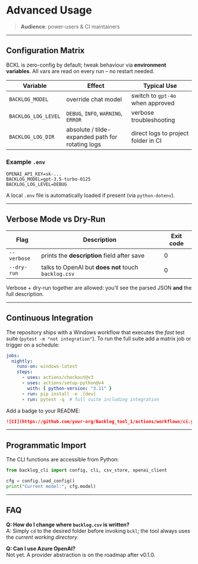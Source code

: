 # Advanced Usage

> **Audience**: power-users & CI maintainers

---

## Configuration Matrix

BCKL is zero-config by default; tweak behaviour via **environment variables**.
All vars are read on every run – no restart needed.

| Variable | Effect | Typical Use |
|----------|--------|-------------|
| `BACKLOG_MODEL` | override chat model | switch to `gpt-4o` when approved |
| `BACKLOG_LOG_LEVEL` | `DEBUG`, `INFO`, `WARNING`, `ERROR` | verbose troubleshooting |
| `BACKLOG_LOG_DIR` | absolute / tilde-expanded path for rotating logs | direct logs to project folder in CI |

### Example `.env`
```env
OPENAI_API_KEY=sk-...
BACKLOG_MODEL=gpt-3.5-turbo-0125
BACKLOG_LOG_LEVEL=DEBUG
```

A local `.env` file is automatically loaded if present (via `python-dotenv`).

---

## Verbose Mode vs Dry-Run

| Flag | Description | Exit code |
|------|-------------|-----------|
| `--verbose` | prints the **description** field after save | 0 |
| `--dry-run` | talks to OpenAI but **does not** touch `backlog.csv` | 0 |

Verbose + dry-run together are allowed: you’ll see the parsed JSON **and** the
full description.

---

## Continuous Integration

The repository ships with a Windows workflow that executes the *fast* test
suite (`pytest -m "not integration"`). To run the full suite add a matrix job
or trigger on a schedule:

```yaml
jobs:
  nightly:
    runs-on: windows-latest
    steps:
      - uses: actions/checkout@v3
      - uses: actions/setup-python@v4
        with: { python-version: "3.11" }
      - run: pip install -e .[dev]
      - run: pytest -q  # full suite including integration
```

Add a badge to your README:
```markdown
![CI](https://github.com/your-org/Backlog_tool_1/actions/workflows/ci.yml/badge.svg)
```

---

## Programmatic Import

The CLI functions are accessible from Python:
```python
from backlog_cli import config, cli, csv_store, openai_client

cfg = config.load_config()
print("Current model:", cfg.model)
```

---

## FAQ

**Q: How do I change where `backlog.csv` is written?**  
A: Simply `cd` to the desired folder before invoking `bckl`; the tool always
uses the *current working directory*.

**Q: Can I use Azure OpenAI?**  
Not yet. A provider abstraction is on the roadmap after v0.1.0.
